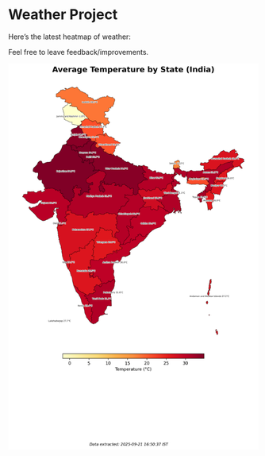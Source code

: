 # Weather Project

Here’s the latest heatmap of weather:

Feel free to leave feedback/improvements.

![India Heatmap](docs/assets/india_heatmap.png?v=CFDF87)

